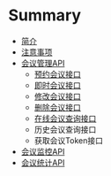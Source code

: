# Summary

* [简介](README.md)
* [注意事项](zhu-yi-shi-xiang.md)
* [会议管理API](hui-yi-guan-li-api.md)
  * [预约会议接口](hui-yi-guan-li-api/yu-yue-hui-yi-jie-kou.md)
  * [即时会议接口](hui-yi-guan-li-api/ji-shi-hui-yi-jie-kou.md)
  * [修改会议接口](hui-yi-guan-li-api/xiu-gai-hui-yi-jie-kou.md)
  * [删除会议接口](hui-yi-guan-li-api/shan-chu-hui-yi-jie-kou.md)
  * [在线会议查询接口](hui-yi-guan-li-api/zai-xian-hui-yi-cha-xun-jie-kou.md)
  * 历史会议查询接口
  * 获取会议Token接口
* [会议监控API](hui-yi-jian-kong-api.md)
* [会议统计API](hui-yi-tong-ji-api.md)

